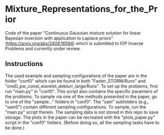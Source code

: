 # Mixture_Representations_for_the_Prior
Code of the paper "Continuous Gaussian mixture solution for linear Bayesian inversion with application to Laplace priors" (https://arxiv.org/abs/2408.16594) which is submitted to IOP Inverse Problems and currently under review.

## Instructions
The used example and sampling configurations of the paper are in the folder "conf0" which can be found in both "Faster_STORM/Runs" and "oneD_pw_const_wavelet_deblurr_large/Runs". To set up the problems, first run "main.py" in "conf0". This script also contains the specific paramters of the problems. To sample via one of the methods presented in the paper, go to one of the "sample..." folders in "conf0". The "sam" subfolders (e.g., "sam0") contain different sampling configurations. To sample, run the "main.py" script therein. The sampling data is not stored in this repo to save storage. The plots in the paper can be recreated with the "plots_paper.py" script in the "conf0" folders. (Before doing so, all the sampling tasks have to be done.)
